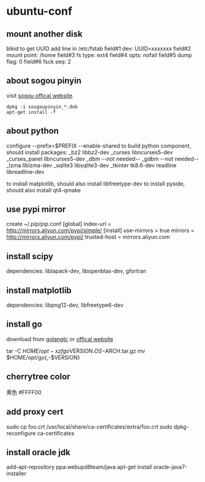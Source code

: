 # ubuntu-conf

## mount another disk
blkid to get UUID
add line in /etc/fstab
    field#1 dev: UUID=xxxxxxx
    field#2 mount point: /home
    field#3 fs type: ext4
    field#4 opts: nofail
    field#5 dump flag: 0
    field#6 fsck seq: 2

## about sogou pinyin

visit [sogou offical website](http://pinyin.sogou.com/linux/).

    dpkg -i sougoupinyin_*.deb
    apt-get install -f

## about python
configure
--prefix=$PREFIX --enable-shared
to build python component, should install packages:
    _bz2            libbz2-dev
    _curses         libncurses5-dev
    _curses_panel   libncurses5-dev
    _dbm            --not needed--
    _gdbm           --not needed--
    _lzma           liblzma-dev
    _sqlite3        libsqlite3-dev
    _tkinter        tk8.6-dev
    readline        libreadline-dev 

to install matplotlib, should also install libfreetype-dev
to install pyside, should also install qt4-qmake

## use pypi mirror
create ~/.pip/pip.conf
    [global]
    index-url = http://mirrors.aliyun.com/pypi/simple/
    [install]
    use-mirrors = true
    mirrors = http://mirrors.aliyun.com/pypi/
    trusted-host = mirrors.aliyun.com

## install scipy
dependencies: liblapack-dev, libopenblas-dev, gfortran

## install matplotlib
dependencies: libpng12-dev, libfreetype6-dev
## install go

download from [golangtc](http://www.golangtc.com/download) or
[offical website](https://golang.org/dl/)

tar -C $HOME/opt -xzf go$VERSION.$OS-$ARCH.tar.gz
mv $HOME/opt/go{,-$VERSION}

## cherrytree color
黄色 #FFFF00

## add proxy cert
sudo cp foo.crt /usr/local/share/ca-certificates/extra/foo.crt
sudo dpkg-reconfigure ca-certificates

## install oracle jdk
add-apt-repository ppa:webupd8team/java
apt-get install oracle-java7-installer

